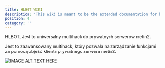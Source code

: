 ```yaml
---
title: HLBOT WIKI
description: 'This wiki is meant to be the extended documentation for both end users and developers, so it is separated in those two categories.'
position: 0
category: ''
---
```

HLBOT, Jest to uniwersalny multihack do prywatnych serwerów metin2.

Jest to zaawansowany multihack, który pozwala na zarządzanie funkcjami za pomocą objeść klienta prywatnego serwera metin2.

[![IMAGE ALT TEXT HERE](http://img.youtube.com/vi/skeDaeLkN7o/0.jpg)](https://youtu.be/skeDaeLkN7o)

